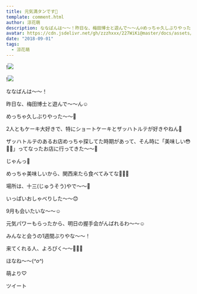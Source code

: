 ```yaml
---
title: 元気満タンです🤗
template: comment.html
author: 涼花萌
description: ななばんは〜〜！昨日な、梅田博士と遊んで〜〜ん☺️めっちゃ久しぶりやった〜〜💓2人ともケーキ大好きで、特にショートケーキとザッハトルテが好きやねん🍰...
avatar: https://cdn.jsdelivr.net/gh/zzzhxxx/227WiKi@master/docs/assets/photo/avatar/moe.jpg
date: "2018-09-01"
tags:
  - 涼花萌
---
```


!![](https://cdn.jsdelivr.net/gh/227WiKi/227WiKi-image@master/blog-image/moe-2018-09-01_1.jpg)

!![](https://cdn.jsdelivr.net/gh/227WiKi/227WiKi-image@master/blog-image/moe-2018-09-01_2.jpg)






ななばんは〜〜！




昨日な、梅田博士と遊んで〜〜ん☺️



めっちゃ久しぶりやった〜〜💓





2人ともケーキ大好きで、特にショートケーキとザッハトルテが好きやねん🍰







ザッハトルテのあるお店めっちゃ探してた時期があって、そん時に「美味しい😳💓💓」ってなったお店に行ってきた〜〜🍬










じゃんっ🍰







めっちゃ美味しいから、関西来たら食べてみてな🍰💓💓





場所は、十三(じゅうそう)やで〜〜🤗









いっぱいおしゃべりした〜〜😊






9月も会いたいな〜〜☺️





元気パワーもらったから、明日の握手会がんばれるわ〜〜☺️







みんなと会うの1週間ぶりやな〜〜！




来てくれる人、よろぴく〜〜🐥💓💓







ほなね〜〜(*^o^*)



萌より♡


ツイート



